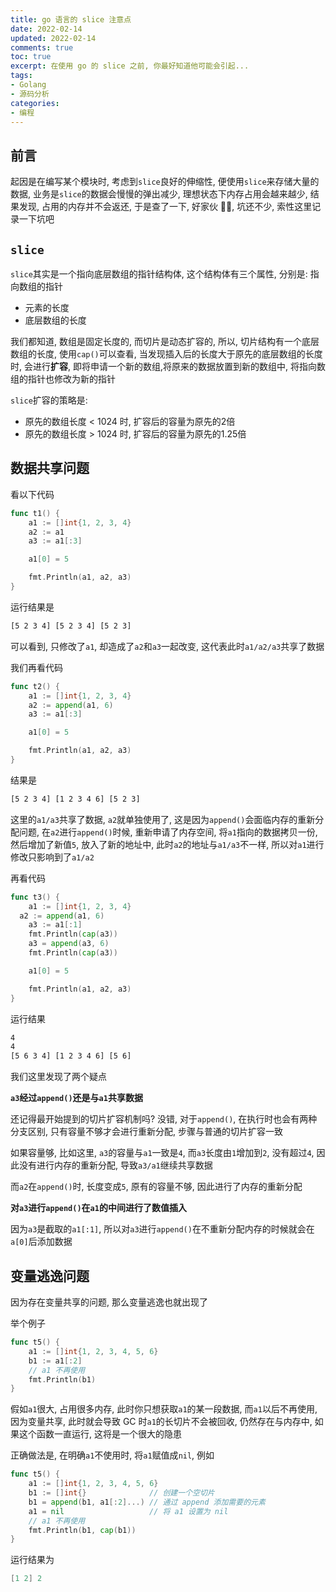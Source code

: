 ```yaml
---
title: go 语言的 slice 注意点
date: 2022-02-14            
updated: 2022-02-14        
comments: true              
toc: true                   
excerpt: 在使用 go 的 slice 之前, 你最好知道他可能会引起...
tags:                       
- Golang
- 源码分析
categories:                 
- 编程
---
```


## 前言

起因是在编写某个模块时, 考虑到`slice`良好的伸缩性, 便使用`slice`来存储大量的数据, 业务是`slice`的数据会慢慢的弹出减少, 理想状态下内存占用会越来越少, 结果发现, 占用的内存并不会返还, 于是查了一下, 好家伙  😵‍💫, 坑还不少, 索性这里记录一下坑吧

## `slice`

`slice`其实是一个指向底层数组的指针结构体, 这个结构体有三个属性, 分别是: 指向数组的指针

- 元素的长度
- 底层数组的长度

我们都知道, 数组是固定长度的, 而切片是动态扩容的, 所以, 切片结构有一个底层数组的长度, 使用`cap()`可以查看, 当发现插入后的长度大于原先的底层数组的长度时, 会进行**扩容**, 即将申请一个新的数组,将原来的数据放置到新的数组中, 将指向数组的指针也修改为新的指针

`slice`扩容的策略是:

- 原先的数组长度 < 1024 时, 扩容后的容量为原先的2倍
- 原先的数组长度 > 1024 时, 扩容后的容量为原先的1.25倍

## 数据共享问题

看以下代码

``` go
func t1() {
	a1 := []int{1, 2, 3, 4}
	a2 := a1
	a3 := a1[:3]

	a1[0] = 5

	fmt.Println(a1, a2, a3)
}
```

运行结果是

``` bash
[5 2 3 4] [5 2 3 4] [5 2 3]
```

可以看到, 只修改了`a1`, 却造成了`a2`和`a3`一起改变, 这代表此时`a1/a2/a3`共享了数据

我们再看代码

``` go
func t2() {
	a1 := []int{1, 2, 3, 4}
	a2 := append(a1, 6)
	a3 := a1[:3]

	a1[0] = 5

	fmt.Println(a1, a2, a3)
}
```

结果是

``` bash
[5 2 3 4] [1 2 3 4 6] [5 2 3]
```

这里的`a1/a3`共享了数据, `a2`就单独使用了, 这是因为`append()`会面临内存的重新分配问题, 在`a2`进行`append()`时候, 重新申请了内存空间, 将`a1`指向的数据拷贝一份, 然后增加了新值`5`, 放入了新的地址中, 此时`a2`的地址与`a1/a3`不一样, 所以对`a1`进行修改只影响到了`a1/a2`

再看代码

``` go
func t3() {
	a1 := []int{1, 2, 3, 4}
  a2 := append(a1, 6)
	a3 := a1[:1]
	fmt.Println(cap(a3))
	a3 = append(a3, 6)
	fmt.Println(cap(a3))

	a1[0] = 5

	fmt.Println(a1, a2, a3)
}
```

运行结果

``` bash
4
4
[5 6 3 4] [1 2 3 4 6] [5 6]
```

我们这里发现了两个疑点

**`a3`经过`append()`还是与`a1`共享数据**

还记得最开始提到的切片扩容机制吗? 没错, 对于`append()`, 在执行时也会有两种分支区别, 只有容量不够才会进行重新分配, 步骤与普通的切片扩容一致

如果容量够, 比如这里, `a3`的容量与`a1`一致是`4`, 而`a3`长度由`1`增加到`2`, 没有超过`4`, 因此没有进行内存的重新分配, 导致`a3/a1`继续共享数据

而`a2`在`append()`时, 长度变成`5`, 原有的容量不够, 因此进行了内存的重新分配

**对`a3`进行`append()`在`a1`的中间进行了数值插入**

因为`a3`是截取的`a1[:1]`, 所以对`a3`进行`append()`在不重新分配内存的时候就会在`a[0]`后添加数据

## 变量逃逸问题

因为存在变量共享的问题, 那么变量逃逸也就出现了

举个例子

``` go
func t5() {
	a1 := []int{1, 2, 3, 4, 5, 6}
	b1 := a1[:2]
	// a1 不再使用
	fmt.Println(b1)
}
```

假如`a1`很大, 占用很多内存, 此时你只想获取`a1`的某一段数据, 而`a1`以后不再使用, 因为变量共享, 此时就会导致 GC 时`a1`的长切片不会被回收, 仍然存在与内存中, 如果这个函数一直运行, 这将是一个很大的隐患

正确做法是, 在明确`a1`不使用时, 将`a1`赋值成`nil`, 例如

``` go
func t5() {
	a1 := []int{1, 2, 3, 4, 5, 6}
	b1 := []int{}              // 创建一个空切片
	b1 = append(b1, a1[:2]...) // 通过 append 添加需要的元素
	a1 = nil                   // 将 a1 设置为 nil
	// a1 不再使用
	fmt.Println(b1, cap(b1))
}
```

运行结果为

``` go
[1 2] 2
```

